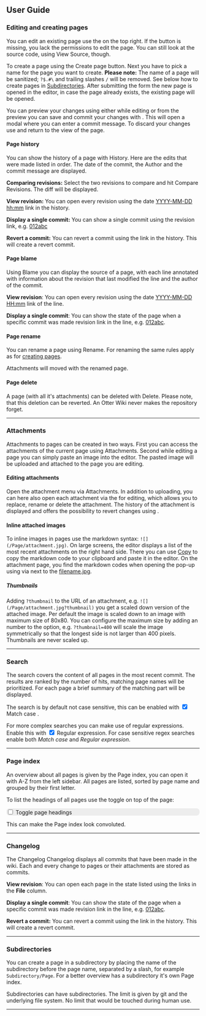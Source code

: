 ## User Guide

### Editing and creating pages

You can edit an existing page use the <span class="btn btn-primary btn-sm btn-hlp"><i class="fas fa-pencil-alt"></i></span> on the top right. If the button is missing, you lack the permissions to edit the page. You can still look at the source code, using <span class="help-button"><span class="btn btn-square btn-sm"><i class="fas fa-ellipsis-v"></i></span> <i class="fas fa-caret-right"></i> <span class="btn btn-square btn-sm"><i class="fab fa-markdown"></i></span> View Source</span>, though.

To create a page using the <span class="help-button"><span class="btn btn-square btn-sm"><i class="far fa-file"></i></span> Create page</span> button. Next you have to pick a name for the page you want to create. **Please note:** The name of a page will be sanitized; `?$.#\` and trailing slashes `/` will be removed. See below how to create pages in [Subdirectories](#subdirectories). After submitting the form the new page is opened in the editor, in case the page already exists, the existing page will be opened.

You can preview your changes using <span class="btn btn-primary btn-sm btn-hlp"><i class="far fa-eye"></i></span> either while editing or from the preview you can save and commit your changes with <span class="btn btn-success btn-sm btn-hlp"> <i class="fas fa-save"></i></span>. This will open a modal where you can enter a commit message. To discard your changes use <span class="btn btn-danger btn-sm btn-hlp" style="border: None;" role="button"><i class="fas fa-window-close"></i></span> and return to the view of the page.

#### Page history

You can show the history of a page with <span class="help-button"><span class="btn btn-square btn-sm"><i class="fas fa-ellipsis-v"></i></span> <i class="fas fa-caret-right"></i> <span class="btn btn-square btn-sm"><i class="far fa-file-alt"></i></span> History</span>. Here are the edits that were made listed in order. The date of the commit, the Author and the commit message are displayed.

**Comparing revisions:** Select the two revisions to compare and hit <span class="btn btn-primary btn-sm btn-hlp">Compare Revisions</span>. The diff will be displayed.

**View revision:** You can open every revision using the date <span class="help-button"><a href="#">YYYY-MM-DD hh:mm</a></span> link in the history.

**Display a single commit:** You can show a single commit using the revision
link, e.g. <span class="help-button"><a href="#" x class="btn revision-small">012abc</a></span>

**Revert a commit:** You can revert a commit using the <span class="help-button"><a hre="#"><i class="fas fa-undo"></i></a></span> link in the history. This will create a revert commit.

#### Page blame

Using <span class="help-button"><span class="btn btn-square btn-sm"><i class="fas fa-ellipsis-v"></i></span> <i class="fas fa-caret-right"></i> <span class="btn btn-square btn-sm"><i class="fas fa-people-arrows"></i></span> Blame</span> you can display the source of a page, with each line annotated with information about the revision that last modified the line and the author of the commit.

**View revision**: You can open every revision using the date
<span class="help-button"><a href="#">YYYY-MM-DD HH:mm</a></span> link of the line.

**Display a single commit**: You can show the state of the page when a specific
commit was made revision link in the line, e.g. <span class="help-button"><a href="#" x class="btn revision-small">012abc</a></span>.

#### Page rename

You can rename a page using <span class="help-button"><span class="btn btn-square btn-sm"><i class="fas fa-ellipsis-v"></i></span> <i class="fas fa-caret-right"></i> <span class="btn btn-square btn-sm"><i class="fas fa-edit"></i></span> Rename</span>. For renaming the same rules apply as for [creating pages](#editing-and-creating-pages).

Attachments will moved with the renamed page.

#### Page delete

A page (with all it's attachments) can be deleted with <span class="help-button"><span class="btn btn-square btn-sm"><i class="fas fa-ellipsis-v"></i></span> <i class="fas fa-caret-right"></i> <span class="btn btn-square btn-sm"><i class="far fa-trash-alt"></i></span> Delete</span>. Please note, that this deletion can be reverted. An Otter Wiki never makes the repository forget.

---

### Attachments

Attachments to pages can be created in two ways. First you can access the attachments of the current page
using
<span class="help-button"><span class="btn btn-square btn-sm"><i class="fas fa-ellipsis-v"></i></span> <i class="fas fa-caret-right"></i> <span class="btn btn-square btn-sm"><i class="fa fa-paperclip"></i></span> Attachments</span>. Second while editing a page you can simply paste an image into the editor.
The pasted image will be uploaded and attached to the page you are editing.

#### Editing attachments

Open the attachment menu via <span class="help-button"><span class="btn btn-square btn-sm"><i class="fas fa-ellipsis-v"></i></span> <i class="fas fa-caret-right"></i> <span class="btn btn-square btn-sm"><i class="fa fa-paperclip"></i></span> Attachments</span>. 
In addition to uploading, you can here also open each attachment via the <span class="help-button"><a hre="#"><i class="fas fa-edit"></i></a></span> for editing, which allows you to replace, rename or delete the attachment. The history of the attachment is displayed and offers the possibility to revert changes using <span class="help-button"><a hre="#"><i class="fas fa-undo"></i></a></span>.

#### Inline attached images

To inline images in pages use the markdown syntax: `![](/Page/attachment.jpg)`.
On large screens, the editor displays a list of the most recent attachments on the
right hand side. There you can use <span class="help-button"><a href="#" class="btn btn-xsm"><i class="fas fa-copy"></i> Copy</a></span> to copy the markdown code to your clipboard
and paste it in the editor. On the attachment page, you find the markdown codes
when opening the pop-up using via <span class="help-button"><a hre="#"><i class="fas fa-copy"></i></a></span> next to the <span class="help-button"><a href="#">filename.jpg</a></span>.

##### Thumbnails

Adding `?thumbnail` to the URL of an attachment, e.g. `![](/Page/attachment.jpg?thumbnail)`
you get a scaled down version of the attached image. Per default the image is scaled down to an
image with maximum size of 80x80. You can configure the maximum size by adding
an number to the option, e.g. `?thumbnail=400` will scale the image
symmetrically so that the longest side is not larger than 400 pixels. Thumbnails are
never scaled up.

---

### Search

The search covers the content of all pages in the most recent commit. The
results are ranked by the number of hits, matching page names will be
prioritized. For each page a brief summary of the matching part will be
displayed.

<p>The search is by default not case sensitive, this can be enabled with
<span class="help-button"><input type="checkbox" style="display:inline;" id="is_casesensitive" checked>
Match case </span>.</p>

<p>For more complex searches you can make use of regular expressions. Enable
this with <span class="help-button"><input type="checkbox" style="display:inline;" id="is_regexp" checked>
Regular expression</span>. For case sensitive regex searches enable both <em>Match
case</em> and <em>Regular expression</em>.</p>

---

### Page index

An overview about all pages is given by the Page index, you can open it with
<span class="help-button"><span class="btn btn-square btn-sm"><i class="fas fa-list"></i></span> A-Z</span> from the left sidebar. All pages are listed, sorted by page name and 
grouped by their first letter.

To list the headings of all pages use the toggle on top of the page:
<div class="d-inline-block custom-switch font-size-12 btn-hlp" style="border-radius: 0.5rem; background-color: rgba(100, 100, 100, 0.1);">
  <input type="checkbox" id="switch-headings" value="">
  <label for="switch-headings">Toggle page headings</label>
</div>

This can make the Page index look convoluted.

---

### Changelog

The Changelog <span class="help-button"><span class="btn btn-square btn-sm"><i class="fas fa-ellipsis-v"></i></span> <i class="fas fa-caret-right"></i> <span class="btn btn-square btn-sm"><i class="fas fa-history"></i></span> Changelog</span> displays all commits that have been
made in the wiki. Each and every change to pages or their attachments are stored
as commits.

**View revision**: You can open each page in the state listed using the links in
the **File** column.

**Display a single commit**: You can show the state of the page when a specific
commit was made revision link in the line, e.g. <span class="help-button"><a href="#" x class="btn revision-small">012abc</a></span>.

**Revert a commit:** You can revert a commit using the <span class="help-button"><a hre="#"><i class="fas fa-undo"></i></a></span> link in the history. This will create a revert commit.

---

### Subdirectories

You can create a page in a subdirectory by placing the name of the subdirectory
before the page name, separated by a slash, for example `Subdirectory/Page`.
For a better overview has a subdirectory it's own Page index.

Subdirectories can have subdirectories. The limit is given by git and the
underlying file system. No limit that would be touched during human use.

---


[modeline]: # ( vim: set fenc=utf-8 spell spl=en sts=4 et tw=80: )
